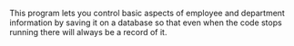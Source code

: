 This program lets you control basic aspects of employee and department information
by saving it on a database so that even when the code stops running there will always
be a record of it. 
